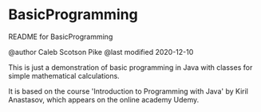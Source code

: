 # BasicProgramming

README for BasicProgramming

@author Caleb Scotson Pike
@last modified 2020-12-10

This is just a demonstration of basic programming in Java with
classes for simple mathematical calculations.

It is based on the course 'Introduction to Programming with Java'
by Kiril Anastasov, which appears on the online academy Udemy.

